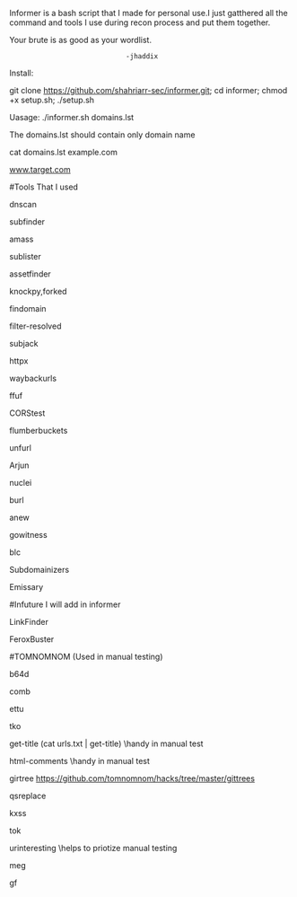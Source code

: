 Informer is a bash script that I made for personal use.I just gatthered all the command and tools I use during recon process and put them together.





Your brute is as good as your wordlist.
                                     
                                     
                                 -jhaddix






Install:

git clone https://github.com/shahriarr-sec/informer.git; cd informer; chmod +x setup.sh; ./setup.sh



Uasage: ./informer.sh domains.lst




The domains.lst should contain only domain name

cat domains.lst
example.com



www.target.com



#Tools That I used


dnscan

subfinder

amass

sublister

assetfinder

knockpy,forked

findomain

filter-resolved

subjack

httpx

waybackurls

ffuf

CORStest

flumberbuckets

unfurl

Arjun

nuclei

burl

anew

gowitness

blc

Subdomainizers

Emissary

#Infuture I will add in informer

LinkFinder

FeroxBuster


#TOMNOMNOM (Used in manual testing)

b64d

comb

ettu

tko

get-title (cat urls.txt | get-title) \\handy in manual test

html-comments \\handy in manual test

girtree https://github.com/tomnomnom/hacks/tree/master/gittrees

qsreplace

kxss

tok

urinteresting  \\helps to priotize manual testing

meg

gf
